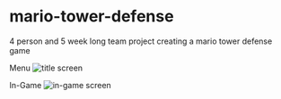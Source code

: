 # mario-tower-defense
4 person and 5 week long team project creating a mario tower defense game

Menu
![title screen](https://i.imgur.com/izisTFL.png)

In-Game
![in-game screen](https://i.imgur.com/yp1KDuN.png)
